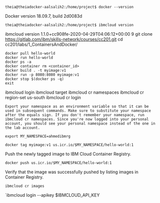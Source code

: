 ```
theia@theiadocker-aalsalih2:/home/project$ docker --version
```
Docker version 18.09.7, build 2d0083d

```
theia@theiadocker-aalsalih2:/home/project$ ibmcloud version
```

ibmcloud version 1.1.0+cc908fe-2020-04-29T04:06:12+00:00
9
git clone https://gitlab.com/ibm/skills-network/courses/cc201.git
cd cc201/labs/1_ContainersAndDocker/
```
docker pull hello-world
docker run hello-world
docker ps -a
docker container rm <container_id>
docker build . -t myimage:v1
docker run -p 8080:8080 myimage:v1
docker stop $(docker ps -q)
exit
```
ibmcloud login
ibmcloud target
ibmcloud cr namespaces
ibmcloud cr region-set us-south
ibmcloud cr login

`Export your namespace as an environment variable so that it can be used in subsequent commands. Make sure to substitute your namespace after the equals sign. If you don't remember your namespace, run ibmcloud cr namespaces. Since you're now logged into your personal account, you should see your personal namespace instead of the one in the lab account.`

```
export MY_NAMESPACE=ahmedibmrg
```
```
docker tag myimage:v1 us.icr.io/$MY_NAMESPACE/hello-world:1
```

Push the newly tagged image to IBM Cloud Container Registry.
```
docker push us.icr.io/$MY_NAMESPACE/hello-world:1
```

Verify that the image was successfully pushed by listing images in Container Registry.
```
ibmcloud cr images
```
`ibmcloud login --apikey $IBMCLOUD_API_KEY

